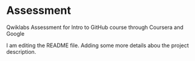 # Assessment
Qwiklabs Assessment for Intro to GitHub course through Coursera and Google

I am editing the README file. Adding some more details abou the project description.
